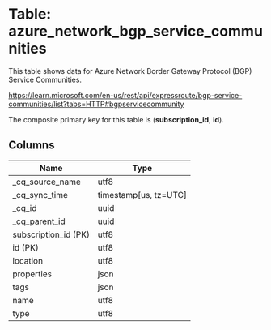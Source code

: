 # Table: azure_network_bgp_service_communities

This table shows data for Azure Network Border Gateway Protocol (BGP) Service Communities.

https://learn.microsoft.com/en-us/rest/api/expressroute/bgp-service-communities/list?tabs=HTTP#bgpservicecommunity

The composite primary key for this table is (**subscription_id**, **id**).

## Columns

| Name          | Type          |
| ------------- | ------------- |
|_cq_source_name|utf8|
|_cq_sync_time|timestamp[us, tz=UTC]|
|_cq_id|uuid|
|_cq_parent_id|uuid|
|subscription_id (PK)|utf8|
|id (PK)|utf8|
|location|utf8|
|properties|json|
|tags|json|
|name|utf8|
|type|utf8|